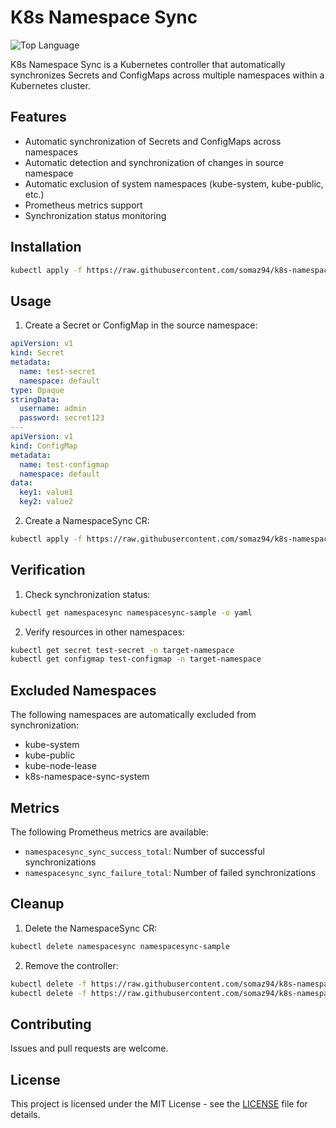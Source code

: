 # K8s Namespace Sync

![Top Language](https://img.shields.io/github/languages/top/somaz94/k8s-namespace-sync?color=green&logo=go&logoColor=b)

K8s Namespace Sync is a Kubernetes controller that automatically synchronizes Secrets and ConfigMaps across multiple namespaces within a Kubernetes cluster.

## Features

- Automatic synchronization of Secrets and ConfigMaps across namespaces
- Automatic detection and synchronization of changes in source namespace
- Automatic exclusion of system namespaces (kube-system, kube-public, etc.)
- Prometheus metrics support
- Synchronization status monitoring

## Installation
```bash
kubectl apply -f https://raw.githubusercontent.com/somaz94/k8s-namespace-sync/main/release/install.yaml
```

## Usage

1. Create a Secret or ConfigMap in the source namespace:

```yaml
apiVersion: v1
kind: Secret
metadata:
  name: test-secret
  namespace: default
type: Opaque
stringData:
  username: admin
  password: secret123
---
apiVersion: v1
kind: ConfigMap
metadata:
  name: test-configmap
  namespace: default
data:
  key1: value1
  key2: value2
```

2. Create a NamespaceSync CR:

```bash
kubectl apply -f https://raw.githubusercontent.com/somaz94/k8s-namespace-sync/main/release/examples/sync_v1_namespacesync.yaml
```

## Verification

1. Check synchronization status:

```bash
kubectl get namespacesync namespacesync-sample -o yaml
```

2. Verify resources in other namespaces:

```bash
kubectl get secret test-secret -n target-namespace
kubectl get configmap test-configmap -n target-namespace
```

## Excluded Namespaces

The following namespaces are automatically excluded from synchronization:
- kube-system
- kube-public
- kube-node-lease
- k8s-namespace-sync-system

## Metrics

The following Prometheus metrics are available:
- `namespacesync_sync_success_total`: Number of successful synchronizations
- `namespacesync_sync_failure_total`: Number of failed synchronizations

## Cleanup

1. Delete the NamespaceSync CR:

```bash
kubectl delete namespacesync namespacesync-sample
```

2. Remove the controller:

```bash
kubectl delete -f https://raw.githubusercontent.com/somaz94/k8s-namespace-sync/main/release/examples/sync_v1_namespacesync.yaml
kubectl delete -f https://raw.githubusercontent.com/somaz94/k8s-namespace-sync/main/release/install.yaml
```

## Contributing

Issues and pull requests are welcome.

## License

This project is licensed under the MIT License - see the [LICENSE](LICENSE) file for details.

